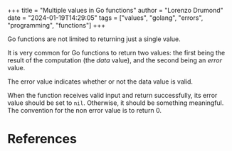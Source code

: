 +++
title = "Multiple values in Go functions"
author = "Lorenzo Drumond"
date = "2024-01-19T14:29:05"
tags = ["values",  "golang",  "errors",  "programming",  "functions"]
+++


Go functions are not limited to returning just a single value.

It is very common for Go functions to return two values: the first being the result of the computation (the _data_ value), and the second being an _error_ value.

The error value indicates whether or not the data value is valid.

When the function receives valid input and return successfully, its error value should be set to `nil`. Otherwise, it should be something meaningful. The convention for the non error value is to return 0.

# References
